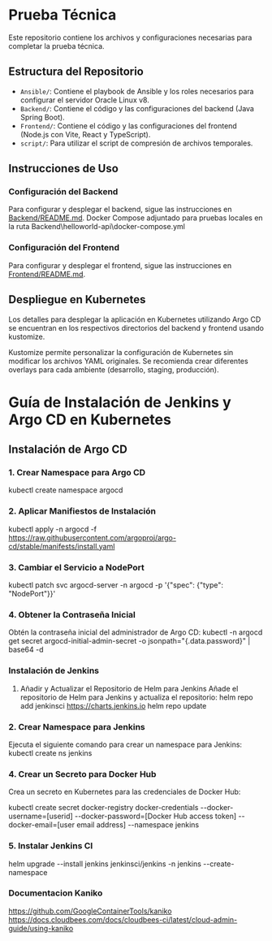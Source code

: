 # Prueba Técnica

Este repositorio contiene los archivos y configuraciones necesarias para completar la prueba técnica.

## Estructura del Repositorio

- `Ansible/`: Contiene el playbook de Ansible y los roles necesarios para configurar el servidor Oracle Linux v8.
- `Backend/`: Contiene el código y las configuraciones del backend (Java Spring Boot).
- `Frontend/`: Contiene el código y las configuraciones del frontend (Node.js con Vite, React y TypeScript).
- `script/`: Para utilizar el script de compresión de archivos temporales.


## Instrucciones de Uso

### Configuración del Backend

Para configurar y desplegar el backend, sigue las instrucciones en [Backend/README.md](Backend/README.md).
Docker Compose adjuntado para pruebas locales en la ruta Backend\helloworld-api\docker-compose.yml

### Configuración del Frontend

Para configurar y desplegar el frontend, sigue las instrucciones en [Frontend/README.md](Frontend/README.md).

## Despliegue en Kubernetes

Los detalles para desplegar la aplicación en Kubernetes utilizando Argo CD se encuentran en los respectivos directorios del backend y frontend usando kustomize.

Kustomize permite personalizar la configuración de Kubernetes sin modificar los archivos YAML originales. Se recomienda crear diferentes overlays para cada ambiente (desarrollo, staging, producción).

# Guía de Instalación de Jenkins y Argo CD en Kubernetes

## Instalación de Argo CD

### 1. Crear Namespace para Argo CD

kubectl create namespace argocd

### 2. Aplicar Manifiestos de Instalación

kubectl apply -n argocd -f https://raw.githubusercontent.com/argoproj/argo-cd/stable/manifests/install.yaml

### 3. Cambiar el Servicio a NodePort
kubectl patch svc argocd-server -n argocd -p '{"spec": {"type": "NodePort"}}'

### 4. Obtener la Contraseña Inicial
Obtén la contraseña inicial del administrador de Argo CD:
kubectl -n argocd get secret argocd-initial-admin-secret -o jsonpath="{.data.password}" | base64 -d

 ### Instalación de Jenkins
1. Añadir y Actualizar el Repositorio de Helm para Jenkins
Añade el repositorio de Helm para Jenkins y actualiza el repositorio:
helm repo add jenkinsci https://charts.jenkins.io
helm repo update

 ### 2. Crear Namespace para Jenkins
Ejecuta el siguiente comando para crear un namespace para Jenkins:
kubectl create ns jenkins

 ### 4. Crear un Secreto para Docker Hub
Crea un secreto en Kubernetes para las credenciales de Docker Hub:

kubectl create secret docker-registry docker-credentials --docker-username=[userid] --docker-password=[Docker Hub access token] --docker-email=[user email address] --namespace jenkins

### 5. Instalar Jenkins CI
helm upgrade --install jenkins jenkinsci/jenkins -n jenkins --create-namespace

### Documentacion Kaniko
https://github.com/GoogleContainerTools/kaniko
https://docs.cloudbees.com/docs/cloudbees-ci/latest/cloud-admin-guide/using-kaniko